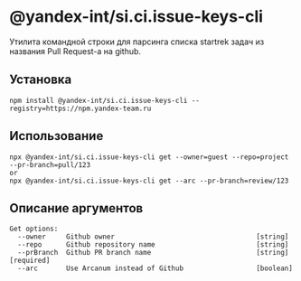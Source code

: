 # @yandex-int/si.ci.issue-keys-cli

Утилита командной строки для парсинга списка startrek задач из названия Pull Request-а на github.

## Установка

```shell
npm install @yandex-int/si.ci.issue-keys-cli --registry=https://npm.yandex-team.ru
```

## Использование

```shell
npx @yandex-int/si.ci.issue-keys-cli get --owner=guest --repo=project --pr-branch=pull/123
or
npx @yandex-int/si.ci.issue-keys-cli get --arc --pr-branch=review/123
```

## Описание аргументов

```console
Get options:
  --owner     Github owner                                   [string]
  --repo      Github repository name                         [string]
  --prBranch  Github PR branch name                          [string] [required]
  --arc       Use Arcanum instead of Github                  [boolean]
```
